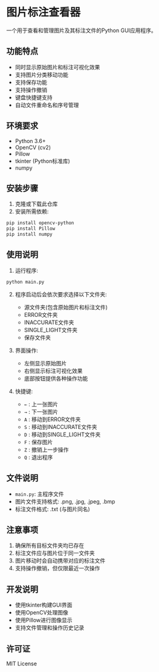 # 图片标注查看器

一个用于查看和管理图片及其标注文件的Python GUI应用程序。

## 功能特点

- 同时显示原始图片和标注可视化效果
- 支持图片分类移动功能
- 支持保存功能
- 支持操作撤销
- 键盘快捷键支持
- 自动文件重命名和序号管理

## 环境要求

- Python 3.6+
- OpenCV (cv2)
- Pillow
- tkinter (Python标准库)
- numpy

## 安装步骤

1. 克隆或下载此仓库
2. 安装所需依赖:
```bash
pip install opencv-python
pip install Pillow
pip install numpy
```

## 使用说明

1. 运行程序:
```bash
python main.py
```

2. 程序启动后会依次要求选择以下文件夹:
   - 源文件夹(包含原始图片和标注文件)
   - ERROR文件夹
   - INACCURATE文件夹
   - SINGLE_LIGHT文件夹
   - 保存文件夹

3. 界面操作:
   - 左侧显示原始图片
   - 右侧显示标注可视化效果
   - 底部按钮提供各种操作功能

4. 快捷键:
   - `←` : 上一张图片
   - `→` : 下一张图片
   - `A` : 移动到ERROR文件夹
   - `S` : 移动到INACCURATE文件夹
   - `D` : 移动到SINGLE_LIGHT文件夹
   - `F` : 保存图片
   - `Z` : 撤销上一步操作
   - `Q` : 退出程序

## 文件说明

- `main.py`: 主程序文件
- 图片文件支持格式: .png, .jpg, .jpeg, .bmp
- 标注文件格式: .txt (与图片同名)

## 注意事项

1. 确保所有目标文件夹均已存在
2. 标注文件应与图片位于同一文件夹
3. 图片移动时会自动携带对应的标注文件
4. 支持操作撤销，但仅限最近一次操作

## 开发说明

- 使用tkinter构建GUI界面
- 使用OpenCV处理图像
- 使用Pillow进行图像显示
- 支持文件管理和操作历史记录

## 许可证

MIT License